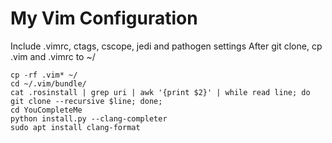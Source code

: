 # My Vim Configuration

Include .vimrc, ctags, cscope, jedi and pathogen settings
After git clone, cp .vim and .vimrc to ~/

    cp -rf .vim* ~/
    cd ~/.vim/bundle/
    cat .rosinstall | grep uri | awk '{print $2}' | while read line; do git clone --recursive $line; done;
    cd YouCompleteMe
    python install.py --clang-completer
    sudo apt install clang-format
